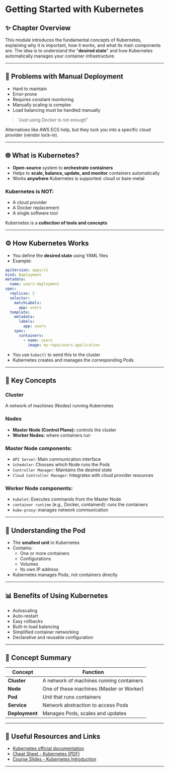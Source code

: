 
# Getting Started with Kubernetes

## ✨ Chapter Overview
This module introduces the fundamental concepts of Kubernetes, explaining why it is important, how it works, and what its main components are. The idea is to understand the "**desired state**" and how Kubernetes automatically manages your container infrastructure.

---

## 🔎 Problems with Manual Deployment
- Hard to maintain
- Error-prone
- Requires constant monitoring
- Manually scaling is complex
- Load balancing must be handled manually

> “Just using Docker is not enough”

Alternatives like AWS ECS help, but they lock you into a specific cloud provider (vendor lock-in).

---

## 🌐 What is Kubernetes?
- **Open-source** system to **orchestrate containers**
- Helps to **scale, balance, update, and monitor** containers automatically
- Works **anywhere** Kubernetes is supported: cloud or bare-metal

### Kubernetes is NOT:
- A cloud provider
- A Docker replacement
- A single software tool

Kubernetes is a **collection of tools and concepts**

---

## ⚙️ How Kubernetes Works
- You define the **desired state** using YAML files
- Example:
```yaml
apiVersion: apps/v1
kind: Deployment
metadata:
  name: users-deployment
spec:
  replicas: 2
  selector:
    matchLabels:
      app: users
  template:
    metadata:
      labels:
        app: users
    spec:
      containers:
        - name: users
          image: my-repo/users-application
```
- You use `kubectl` to send this to the cluster
- Kubernetes creates and manages the corresponding Pods

---

## 🪫 Key Concepts
### Cluster
A network of machines (Nodes) running Kubernetes

### Nodes
- **Master Node (Control Plane):** controls the cluster
- **Worker Nodes:** where containers run

### Master Node components:
- `API Server`: Main communication interface
- `Scheduler`: Chooses which Node runs the Pods
- `Controller Manager`: Maintains the desired state
- `Cloud Controller Manager`: Integrates with cloud provider resources

### Worker Node components:
- `kubelet`: Executes commands from the Master Node
- `container runtime` (e.g., Docker, containerd): runs the containers
- `kube-proxy`: manages network communication

---

## 🧱 Understanding the Pod
- The **smallest unit** in Kubernetes
- Contains:
  - One or more containers
  - Configurations
  - Volumes
  - Its own IP address
- Kubernetes manages Pods, not containers directly

---

## 📊 Benefits of Using Kubernetes
- Autoscaling
- Auto-restart
- Easy rollbacks
- Built-in load balancing
- Simplified container networking
- Declarative and reusable configuration

---

## 🔗 Concept Summary
| Concept       | Function                                                   |
|----------------|-----------------------------------------------------------|
| **Cluster**     | A network of machines running containers                 |
| **Node**        | One of these machines (Master or Worker)                |
| **Pod**         | Unit that runs containers                               |
| **Service**     | Network abstraction to access Pods                      |
| **Deployment**  | Manages Pods, scales and updates                        |

---

## 📄 Useful Resources and Links
- [Kubernetes official documentation](https://kubernetes.io/docs/home/)
- [Cheat Sheet - Kubernetes (PDF)](https://kubernetes.io/docs/concepts/overview/components/)
- [Course Slides - Kubernetes Introduction](https://www.udemy.com/course/docker-kubernetes-the-practical-guide/)

---